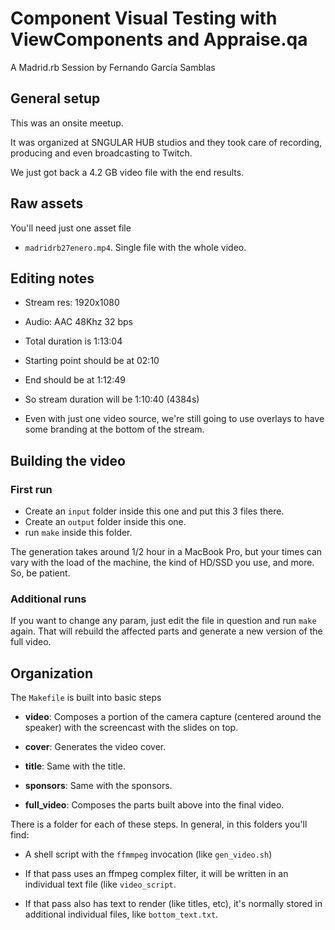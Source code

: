 # Component Visual Testing with ViewComponents and Appraise.qa

A Madrid.rb Session by Fernando García Samblas

## General setup

This was an onsite meetup.

It was organized at SNGULAR HUB studios and they took care of
recording, producing and even broadcasting to Twitch.

We just got back a 4.2 GB video file with the end results.

## Raw assets

You'll need just one asset file

- `madridrb27enero.mp4`. Single file with the whole video.

## Editing notes

- Stream res: 1920x1080

- Audio: AAC 48Khz 32 bps

- Total duration is 1:13:04

- Starting point should be at 02:10

- End should be at 1:12:49
  
- So stream duration will be 1:10:40 (4384s)

- Even with just one video source, we're still going to use overlays
  to have some branding at the bottom of the stream.

## Building the video

### First run

- Create an `input` folder inside this one and put this 3 files there.
- Create an `output` folder inside this one.
- run `make` inside this folder.

The generation takes around 1/2 hour in a MacBook Pro, but your times
can vary with the load of the machine, the kind of HD/SSD you use, and
more. So, be patient.

### Additional runs

If you want to change any param, just edit the file in question and
run `make` again. That will rebuild the affected parts and generate a
new version of the full video.

## Organization

The `Makefile` is built into basic steps

- **video**: Composes a portion of the camera capture (centered around
  the speaker) with the screencast with the slides on top.
  
- **cover**: Generates the video cover.

- **title**: Same with the title.

- **sponsors**: Same with the sponsors.

- **full_video**: Composes the parts built above into the final video.

There is a folder for each of these steps. In general, in this folders
you'll find:

- A shell script with the `ffmmpeg` invocation (like `gen_video.sh`)

- If that pass uses an ffmpeg complex filter, it will be written in an
  individual text file (like `video_script`.
  
- If that pass also has text to render (like titles, etc), it's
  normally stored in additional individual files, like
  `bottom_text.txt`.
